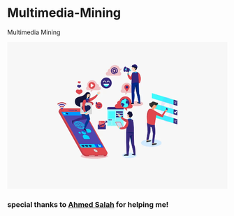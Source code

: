 # Multimedia-Mining
Multimedia Mining

![](imgs/Multimedia-Mining.webp)

### special thanks to [Ahmed Salah](https://github.com/ahmedSalah-11) for helping me!